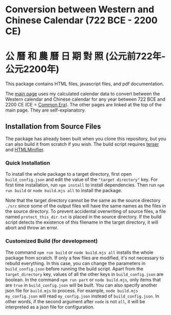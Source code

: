# Conversion between Western and Chinese Calendar (722 BCE - 2200 CE) 
# 公 曆 和 農 曆 日 期 對 照 (公元前722年- 公元2200年)

This package contains HTML files, javascript files, and pdf documentation.

The [main page](https://ytliu0.github.io/ChineseCalendar/) uses my calculated calendar data to convert between the Western calendar and Chinese calendar for any year between 722 BCE and 2200 CE (CE = [Common Era](https://en.wikipedia.org/wiki/Common_Era)). The other pages are linked at the top of the main page. They are self-explanatory. 

## Installation from Source Files

The package has already been built when you clone this repository, but you can also build it from scratch if you wish. The build script requires [terser](https://github.com/terser/terser) and [HTMLMinifier](https://github.com/terser/html-minifier-terser).

### Quick Installation 

To install the whole package to a target directory, first open `build_config.json` and edit the value of the `"target directory"` key. For first time installation, run `npm install` to install dependencies. Then run `npm run build` or `node build.mjs all` to install the package.

Note that the target directory cannot be the same as the source directory `./src` since some of the output files will have the same names as the files in the source directory. To prevent accidental overwriting of source files, a file named `protect_this_dir.txt` is placed in the source directory. If the build script detects the existence of this filename in the target directory, it will abort and throw an error.

### Customized Build (for development)

The command `npm run build` or `node build.mjs all` installs the whole package from scratch. If only a few files are modified, it's not necessary to rebuild everything. In this case, you can change the parameters in `build_config.json` before running the build script. Apart from the `target_directory` key, values of all the other keys in `build_config.json` are boolean. In the command `npm run part` or `node build.mjs`, only items that are `true` in `build_config.json` will be built. You can also specify another json file for `build.mjs` to process. For example, `node build.mjs my_config.json` will read `my_config.json` instead of `build_config.json`. In other words, if the second argument after `node` is not `all`, it will be interpreted as a json file for configuration.
